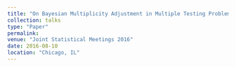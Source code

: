```yaml
---
title: "On Bayesian Multiplicity Adjustment in Multiple Testing Problem"
collection: talks
type: "Paper"
permalink: 
venue: "Joint Statistical Meetings 2016"
date: 2016-08-10
location: "Chicago, IL"
---
```


